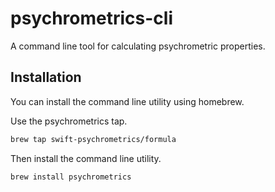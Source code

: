 # psychrometrics-cli

A command line tool for calculating psychrometric properties.

## Installation

You can install the command line utility using homebrew.

Use the psychrometrics tap.

```bash
brew tap swift-psychrometrics/formula
```

Then install the command line utility.

```bash
brew install psychrometrics
```

